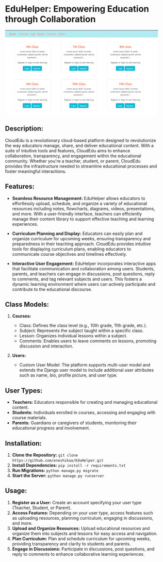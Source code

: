 # EduHelper: Empowering Education through Collaboration

<img src="screenshots/login_dashboard.png" alt="User Dashboard" width="700"/>

## Description:
CloudEdu is a revolutionary cloud-based platform designed to revolutionize the way educators manage, share, and deliver educational content. With a suite of intuitive tools and features, CloudEdu aims to enhance collaboration, transparency, and engagement within the educational community. Whether you're a teacher, student, or parent, CloudEdu provides the infrastructure needed to streamline educational processes and foster meaningful interactions.

## Features:
- **Seamless Resource Management:** EduHelper allows educators to effortlessly upload, schedule, and organize a variety of educational resources including notes, flowcharts, diagrams, videos, presentations, and more. With a user-friendly interface, teachers can efficiently manage their content library to support effective teaching and learning experiences.
  
- **Curriculum Planning and Display:** Educators can easily plan and organize curriculum for upcoming weeks, ensuring transparency and preparedness in their teaching approach. CloudEdu provides intuitive tools for displaying curriculum plans, enabling educators to communicate course objectives and timelines effectively.

- **Interactive User Engagement:** EduHelper incorporates interactive apps that facilitate communication and collaboration among users. Students, parents, and teachers can engage in discussions, post questions, reply to comments, and tag relevant subjects and users. This fosters a dynamic learning environment where users can actively participate and contribute to the educational discourse.

## Class Models:
1. **Courses:**
   - Class: Defines the class level (e.g., 10th grade, 11th grade, etc.).
   - Subject: Represents the subject taught within a specific class.
   - Lesson: Organizes individual lessons within a subject.
   - Comments: Enables users to leave comments on lessons, promoting discussion and interaction.

2. **Users:**
   - Custom User Model: The platform supports multi-user model and extends the Django user model to include additional user attributes such as name, bio, profile picture, and user type.

## User Types:
- **Teachers:** Educators responsible for creating and managing educational content.
- **Students:** Individuals enrolled in courses, accessing and engaging with course materials.
- **Parents:** Guardians or caregivers of students, monitoring their educational progress and involvement.

## Installation:
1. **Clone the Repository:** `git clone https://github.com/oneshikaa/EduHelper.git`
2. **Install Dependencies:** `pip install -r requirements.txt`
3. **Run Migrations:** `python manage.py migrate`
4. **Start the Server:** `python manage.py runserver`

## Usage:
1. **Register as a User:** Create an account specifying your user type (Teacher, Student, or Parent).
2. **Access Features:** Depending on your user type, access features such as uploading resources, planning curriculum, engaging in discussions, and more.
3. **Upload and Organize Resources:** Upload educational resources and organize them into subjects and lessons for easy access and navigation.
4. **Plan Curriculum:** Plan and schedule curriculum for upcoming weeks, providing transparency and clarity to students and parents.
5. **Engage in Discussions:** Participate in discussions, post questions, and reply to comments to enhance collaborative learning experiences.


